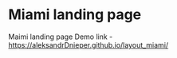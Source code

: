 Miami landing page
==============
Maimi landing page Demo link - https://aleksandrDnieper.github.io/layout_miami/
